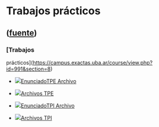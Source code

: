 # Trabajos prácticos
([fuente](https://campus.exactas.uba.ar/course/view.php?id=991&section=8))
---
### [Trabajos
prácticos](https://campus.exactas.uba.ar/course/view.php?id=991&section=8)

  - [![ ](https://campus.exactas.uba.ar/theme/image.php/aardvark/core/1524752928/f/pdf-24)EnunciadoTPE Archivo](https://campus.exactas.uba.ar/mod/resource/view.php?id=52680)

  - [![ ](https://campus.exactas.uba.ar/theme/image.php/aardvark/core/1524752928/f/archive-24)Archivos TPE](https://campus.exactas.uba.ar/mod/resource/view.php?id=52679)

  - [![ ](https://campus.exactas.uba.ar/theme/image.php/aardvark/core/1524752928/f/pdf-24)EnunciadoTPI Archivo](https://campus.exactas.uba.ar/mod/resource/view.php?id=63187)

  - [![ ](https://campus.exactas.uba.ar/theme/image.php/aardvark/core/1524752928/f/archive-24)Archivos TPI](https://campus.exactas.uba.ar/mod/resource/view.php?id=63188)

